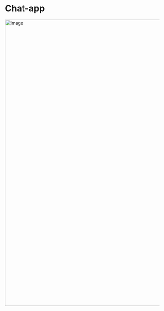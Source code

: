 # Chat-app
<img width="932" alt="image" src="https://github.com/suvangipaul/Chat-app/assets/81070118/e97d629f-82af-4c28-bc47-4790f965f691">
